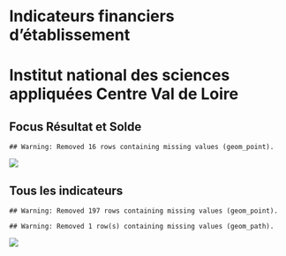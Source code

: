 Indicateurs financiers d’établissement
================

# Institut national des sciences appliquées Centre Val de Loire

## Focus Résultat et Solde

    ## Warning: Removed 16 rows containing missing values (geom_point).

![](/home/julien/repo/cpesr/RFC/Finances/Etablissements/institut_national_des_sciences_appliquées_centre_val_de_loire_files/figure-gfm/etab.focus-1.png)<!-- -->

## Tous les indicateurs

    ## Warning: Removed 197 rows containing missing values (geom_point).

    ## Warning: Removed 1 row(s) containing missing values (geom_path).

![](/home/julien/repo/cpesr/RFC/Finances/Etablissements/institut_national_des_sciences_appliquées_centre_val_de_loire_files/figure-gfm/etab-1.png)<!-- -->
